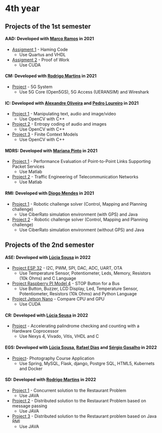 # 4th year

## Projects of the 1st semester

#### AAD: Developed with [Marco Ramos](https://github.com/MarcoASRamos) in 2021
* [Assigment 1](https://github.com/RaquelPinto2000/4ano/tree/main/1%20semestre/AAD/Pratica/Assigment1-Project) - Haming Code 
    - Use Quartus and VHDL
* [Assigment 2](https://github.com/RaquelPinto2000/4ano/tree/main/1%20semestre/AAD/Pratica/Assigment2-Project) - Proof of Work 
    - Use CUDA

#### CM: Developed with [Rodrigo Martins](https://github.com/rodrigo740) in 2021
* [Project](https://github.com/RaquelPinto2000/4ano/tree/main/1%20semestre/CM/Pratica/Projeto) - 5G System
    - Use 5G Core (Open5GS), 5G Access (UERANSIM) and Wireshark

#### IC: Developed with [Alexandre Oliveira](https://github.com/AlexOliZ) and [Pedro Loureiro](https://github.com/LedroPoureiro) in 2021
* [Project 1](https://github.com/RaquelPinto2000/4ano/tree/main/1%20semestre/IC/Pratica/projeto1) - Manipulating text, audio and image/video 
    - Use OpenCV with C++
* [Project 2](https://github.com/RaquelPinto2000/4ano/tree/main/1%20semestre/IC/Pratica/projeto2) - Entropy coding of audio and images 
    - Use OpenCV with C++
* [Project 3](https://github.com/RaquelPinto2000/4ano/tree/main/1%20semestre/IC/Pratica/projeto3) - Finite Context Models 
    - Use OpenCV with C++ 

#### MDRS: Developed with [Mariana Pinto](https://github.com/MarianaPinto17) in 2021
* [Project 1](https://github.com/RaquelPinto2000/4ano/tree/main/1%20semestre/MDRS/Pratica/MiniProjeto) - Performance Evaluation of Point-to-Point Links Supporting Packet Services 
    - Use Matlab
* [Project 2](https://github.com/RaquelPinto2000/4ano/tree/main/1%20semestre/MDRS/Pratica/MiniProjeto2) - Traffic Engineering of Telecommunication Networks 
    - Use Matlab

#### RMI: Developed with [Diogo Mendes](https://github.com/MVD99) in 2021
* [Project 1](https://github.com/RaquelPinto2000/4ano/tree/main/1%20semestre/RMI/Pratica) - Robotic challenge solver (Control, Mapping and Planning challenge) 
    - Use CiberRato simulation environment (with GPS) and Java
* [Project 2](https://github.com/RaquelPinto2000/4ano/tree/main/1%20semestre/RMI/Pratica) - Robotic challenge solver (Control, Mapping and Planning challenge) 
    - Use CiberRato simulation environment (without GPS) and Java

## Projects of the 2nd semester

#### ASE: Developed with [Lúcia Sousa](https://github.com/luciasousa) in 2022
* [Project ESP 32](https://github.com/RaquelPinto2000/4ano/tree/main/2%20semestre/ASE/ESP32/ESP32-project) - I2C, PWM, SPI, DAC, ADC, UART, OTA
    - Use Temperature Sensor, Potentiometer, Leds, Memory, Resistors (10k Ohms) and C Language
* [Project Raspberry PI Model 4](https://github.com/RaquelPinto2000/4ano/tree/main/2%20semestre/ASE/Raspberry_Pi4B/Projeto_Raspberry) - STOP Button for a Bus
    - Use Button, Buzzer, LCD Display, Led, Temperature Sensor, Potentiometer, Resistors (10k Ohms) and Python Language
* [Project Jetson Nano](https://github.com/RaquelPinto2000/4ano/tree/main/2%20semestre/ASE/JetsonNano/App_JetsonNano_Project) - Compare CPU and GPU 
    - Use CUDA

#### CR: Developed with [Lúcia Sousa](https://github.com/luciasousa) in 2022
* [Project](https://github.com/RaquelPinto2000/Project_CR) - Accelerating palindrome checking and counting with a Hardware Coprocessor 
    - Use Nexys 4, Vivado, Vitis, VHDL and C

#### EGS: Developed with [Lúcia Sousa](https://github.com/luciasousa), [Rafael Dias](https://github.com/rafaeldsd) and [Sérgio Gasalho](https://github.com/psagasalho) in 2022
* [Project](https://github.com/RaquelPinto2000/4ano/tree/main/2%20semestre/EGS/Pratica/Projeto)- Photography Course Application 
    - Use Spring, MySQL, Flask, django, Postgre SQL, HTML5, Kubernets and Docker

#### SD: Developed with [Rodrigo Martins](https://github.com/rodrigo740) in 2022
* [Project 1](https://github.com/RaquelPinto2000/4ano/tree/main/2%20semestre/SD/Pratica/Assig1-project) - Concurrent solution to the Restaurant Problem 
    - Use JAVA
* [Project 2](https://github.com/RaquelPinto2000/4ano/tree/main/2%20semestre/SD/Pratica/Assig2-project) - Distributed solution to the Restaurant Problem based on message passing 
    - Use JAVA
* [Project 3](https://github.com/RaquelPinto2000/4ano/tree/main/2%20semestre/SD/Pratica/Assig3-project) - Distributed solution to the Restaurant problem based on Java RMI
    - Use JAVA

